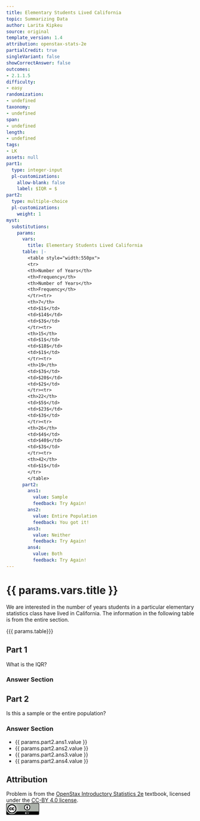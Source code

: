 ```yaml
---
title: Elementary Students Lived California
topic: Summarizing Data
author: Larita Kipkeu
source: original
template_version: 1.4
attribution: openstax-stats-2e
partialCredit: true
singleVariant: false
showCorrectAnswer: false
outcomes:
- 2.1.1.5
difficulty:
- easy
randomization:
- undefined
taxonomy:
- undefined
span:
- undefined
length:
- undefined
tags:
- LK
assets: null
part1:
  type: integer-input
  pl-customizations:
    allow-blank: false
    label: $IQR = $
part2:
  type: multiple-choice
  pl-customizations:
    weight: 1
myst:
  substitutions:
    params:
      vars:
        title: Elementary Students Lived California
      table: |-
        <table style="width:550px">
        <tr>
        <th>Number of Years</th>
        <th>Frequency</th>
        <th>Number of Years</th>
        <th>Frequency</th>
        </tr><tr>
        <th>7</th>
        <td>$1$</td>
        <td>$14$</td>
        <td>$3$</td>
        </tr><tr>
        <th>15</th>
        <td>$1$</td>
        <td>$18$</td>
        <td>$1$</td>
        </tr><tr>
        <th>19</th>
        <td>$3$</td>
        <td>$20$</td>
        <td>$2$</td>
        </tr><tr>
        <th>22</th>
        <td>$5$</td>
        <td>$23$</td>
        <td>$3$</td>
        </tr><tr>
        <th>26</th>
        <td>$4$</td>
        <td>$40$</td>
        <td>$3$</td>
        </tr><tr>
        <th>42</th>
        <td>$1$</td>
        </tr>
        </table>
      part2:
        ans1:
          value: Sample
          feedback: Try Again!
        ans2:
          value: Entire Population
          feedback: You got it!
        ans3:
          value: Neither
          feedback: Try Again!
        ans4:
          value: Both
          feedback: Try Again!
---
```

# {{ params.vars.title }}
We are interested in the number of years students in a particular elementary statistics class have lived in California. The information in the following table is from the entire section.

{{{ params.table}}}

## Part 1

What is the IQR?

### Answer Section

## Part 2

Is this a sample or the entire population?

### Answer Section

- {{ params.part2.ans1.value }}
- {{ params.part2.ans2.value }}
- {{ params.part2.ans3.value }}
- {{ params.part2.ans4.value }}

## Attribution

Problem is from the [OpenStax Introductory Statistics 2e](https://openstax.org/books/introductory-statistics-2e) textbook, licensed under the [CC-BY 4.0 license](https://creativecommons.org/licenses/by/4.0/).<br>![Image representing the Creative Commons 4.0 BY license.](https://raw.githubusercontent.com/firasm/bits/master/by.png)